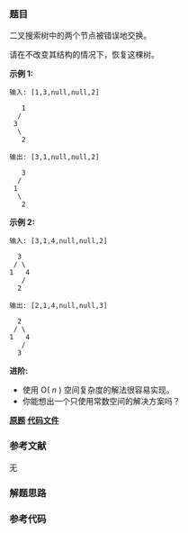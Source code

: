 ### 题目
二叉搜索树中的两个节点被错误地交换。

请在不改变其结构的情况下，恢复这棵树。

**示例  1:**

    
    
    输入: [1,3,null,null,2]
    
       1
      /
     3
      \
       2
    
    输出: [3,1,null,null,2]
    
       3
      /
     1
      \
       2
    

**示例  2:**

    
    
    输入: [3,1,4,null,null,2]
    
      3
     / \
    1   4
       /
      2
    
    输出: [2,1,4,null,null,3]
    
      2
     / \
    1   4
       /
      3

**进阶:**

  * 使用 O( _n_ ) 空间复杂度的解法很容易实现。
  * 你能想出一个只使用常数空间的解决方案吗？

 **[原题](https://leetcode-cn.com/problems/recover-binary-search-tree/)**    **[代码文件]()**


### 参考文献
无

### 解题思路




### 参考代码

```go


```




